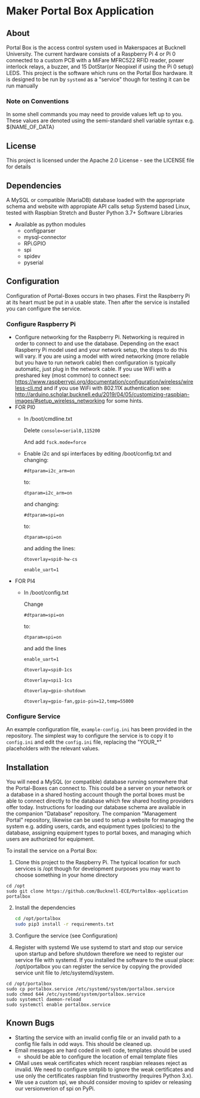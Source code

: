 
# Maker Portal Box Application

## About
Portal Box is the access control system used in Makerspaces at Bucknell University. The current hardware consists of a Raspberry Pi 4 or Pi 0  connected to a custom PCB with a MiFare MFRC522 RFID reader, power interlock relays, a buzzer, and 15 DotStar(or Neopixel if using the Pi 0 setup) LEDS. This project is the software which runs on the Portal Box hardware. It is designed to be run by `systemd` as a "service" though for testing it can be run manually

### Note on Conventions
In some shell commands you may need to provide values left up to you. These values are denoted using the semi-standard shell variable syntax e.g. ${NAME_OF_DATA} 

## License

This project is licensed under the Apache 2.0 License - see the LICENSE file for details

## Dependencies
A MySQL or compatible (MariaDB) database loaded with the appropriate schema and website with appropiate API calls setup
Systemd based Linux, tested with Raspbian Stretch and Buster
Python 3.7+ 
Software Libraries
- Available as python modules
	- configparser 
	- mysql-connector
	- RPi.GPIO
	- spi 
	- spidev
	- pyserial

## Configuration
Configuration of Portal-Boxes occurs in two phases. First the Raspberry Pi at its heart must be put in a usable state. Then after the service is installed you can configure the service.

### Configure Raspberry Pi
- Configure networking for the Raspberry Pi. Networking is required in order to connect to and use the database. Depending on the exact Raspberry Pi model used and your network setup, the steps to do this will vary. If you are using a model with wired networking (more reliable but you have to run network cable) then configuration is typically automatic, just plug in the network cable. If you use WiFi with a preshared key (most common) to connect see: https://www.raspberrypi.org/documentation/configuration/wireless/wireless-cli.md and if you use WiFi with 802.11X authentication see: http://arduino.scholar.bucknell.edu/2019/04/05/customizing-raspbian-images/#setup_wireless_networking for some hints.
- FOR PI0
	- In /boot/cmdline.txt

		Delete `console=serial0,115200`

		And add `fsck.mode=force`
	- Enable i2c and spi interfaces by editing /boot/config.txt and changing:

		`#dtparam=i2c_arm=on`

		to:

		`dtparam=i2c_arm=on`

		and changing:

		`#dtparam=spi=on`

		to:

		`dtparam=spi=on`

		and adding the lines:

		`dtoverlay=spi0-hw-cs`

		`enable_uart=1`
- FOR PI4
	- In /boot/config.txt

		Change 

		`#dtparam=spi=on`

		to:

		`dtparam=spi=on`

		and add the lines 

		`enable_uart=1`

		`dtoverlay=spi0-1cs`

		`dtoverlay=spi1-1cs`
		
		`dtoverlay=gpio-shutdown`
		
		`dtoverlay=gpio-fan,gpio-pin=12,temp=55000`


### Configure Service
An example configuration file, `example-config.ini` has been provided in the repository. The simplest way to configure the service is to copy it to `config.ini` and edit the `config.ini` file, replacing the "YOUR_*" placeholders with the relevant values.

## Installation
You will need a MySQL (or compatible) database running somewhere that the Portal-Boxes can connect to. This could be a server on your network or a database in a shared hosting account though the portal boxes must be able to connect directly to the database which few shared hosting providers offer today. Instructions for loading our database schema are available in the companion "Database" repository. The companion "Management Portal" repository, likewise can be used to setup a website for managing the system e.g. adding users, cards, and equipment types (policies) to the database, assigning equipment types to portal boxes, and managing which users are authorized for equipment.

To install the service on a Portal Box:
1) Clone this project to the Raspberry Pi. The typical location for such services is /opt though for development purposes you may want to choose something in your home directory

```
cd /opt
sudo git clone https://github.com/Bucknell-ECE/PortalBox-application portalbox
```

2) Install the dependencies
	```sh
	cd /opt/portalbox
	sudo pip3 install -r requirements.txt
	```

3) Configure the service (see Configuration)

4) Register with systemd
We use systemd to start and stop our service upon startup and before shutdown therefore we need to register our service file with systemd. If you installed the software to the usual place: /opt/portalbox you can register the service by copying the provided service unit file to /etc/systemd/system.

```
cd /opt/portalbox
sudo cp portalbox.service /etc/systemd/system/portalbox.service
sudo chmod 644 /etc/systemd/system/portalbox.service
sudo systemctl daemon-reload
sudo systemctl enable portalbox.service
```

## Known Bugs
- Starting the service with an invalid config file or an invalid path to a config file fails in odd ways. This should be cleaned up.
- Email messages are hard coded in well code, templates should be used
	- should be able to configure the location of email template files
- GMail uses weak certificates which recent raspbian releases reject as invalid. We need to configure smtplib to ignore the weak certificates and use only the certificates raspbian find trustworthy (requires Python 3.x).
- We use a custom spi, we should consider moving to spidev or releasing our versionverion of spi on PyPi.



